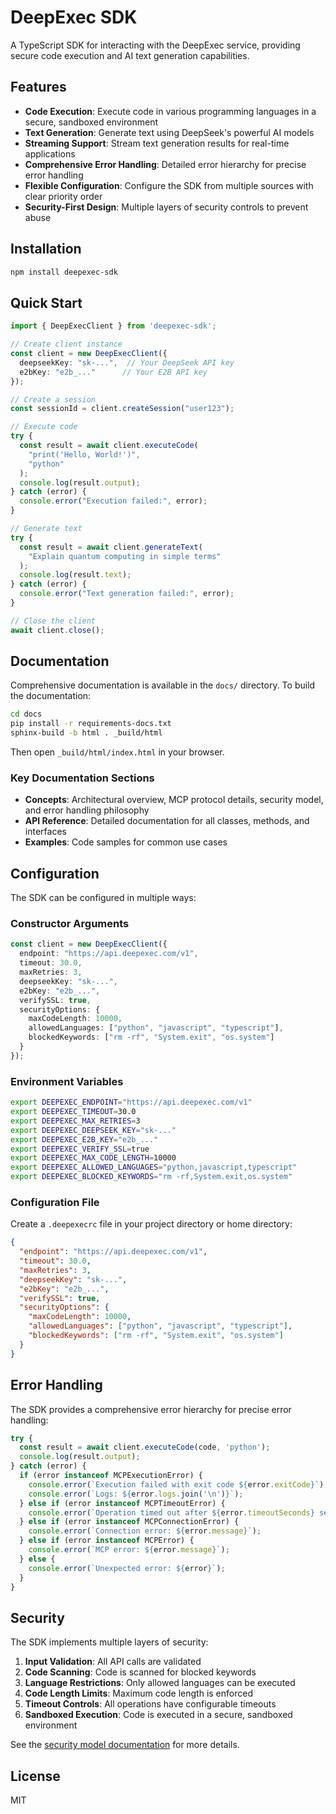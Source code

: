 # DeepExec SDK

A TypeScript SDK for interacting with the DeepExec service, providing secure code execution and AI text generation capabilities.

## Features

- **Code Execution**: Execute code in various programming languages in a secure, sandboxed environment
- **Text Generation**: Generate text using DeepSeek's powerful AI models
- **Streaming Support**: Stream text generation results for real-time applications
- **Comprehensive Error Handling**: Detailed error hierarchy for precise error handling
- **Flexible Configuration**: Configure the SDK from multiple sources with clear priority order
- **Security-First Design**: Multiple layers of security controls to prevent abuse

## Installation

```bash
npm install deepexec-sdk
```

## Quick Start

```typescript
import { DeepExecClient } from 'deepexec-sdk';

// Create client instance
const client = new DeepExecClient({
  deepseekKey: "sk-...",  // Your DeepSeek API key
  e2bKey: "e2b_..."      // Your E2B API key
});

// Create a session
const sessionId = client.createSession("user123");

// Execute code
try {
  const result = await client.executeCode(
    "print('Hello, World!')", 
    "python"
  );
  console.log(result.output);
} catch (error) {
  console.error("Execution failed:", error);
}

// Generate text
try {
  const result = await client.generateText(
    "Explain quantum computing in simple terms"
  );
  console.log(result.text);
} catch (error) {
  console.error("Text generation failed:", error);
}

// Close the client
await client.close();
```

## Documentation

Comprehensive documentation is available in the `docs/` directory. To build the documentation:

```bash
cd docs
pip install -r requirements-docs.txt
sphinx-build -b html . _build/html
```

Then open `_build/html/index.html` in your browser.

### Key Documentation Sections

- **Concepts**: Architectural overview, MCP protocol details, security model, and error handling philosophy
- **API Reference**: Detailed documentation for all classes, methods, and interfaces
- **Examples**: Code samples for common use cases

## Configuration

The SDK can be configured in multiple ways:

### Constructor Arguments

```typescript
const client = new DeepExecClient({
  endpoint: "https://api.deepexec.com/v1",
  timeout: 30.0,
  maxRetries: 3,
  deepseekKey: "sk-...",
  e2bKey: "e2b_...",
  verifySSL: true,
  securityOptions: {
    maxCodeLength: 10000,
    allowedLanguages: ["python", "javascript", "typescript"],
    blockedKeywords: ["rm -rf", "System.exit", "os.system"]
  }
});
```

### Environment Variables

```bash
export DEEPEXEC_ENDPOINT="https://api.deepexec.com/v1"
export DEEPEXEC_TIMEOUT=30.0
export DEEPEXEC_MAX_RETRIES=3
export DEEPEXEC_DEEPSEEK_KEY="sk-..."
export DEEPEXEC_E2B_KEY="e2b_..."
export DEEPEXEC_VERIFY_SSL=true
export DEEPEXEC_MAX_CODE_LENGTH=10000
export DEEPEXEC_ALLOWED_LANGUAGES="python,javascript,typescript"
export DEEPEXEC_BLOCKED_KEYWORDS="rm -rf,System.exit,os.system"
```

### Configuration File

Create a `.deepexecrc` file in your project directory or home directory:

```json
{
  "endpoint": "https://api.deepexec.com/v1",
  "timeout": 30.0,
  "maxRetries": 3,
  "deepseekKey": "sk-...",
  "e2bKey": "e2b_...",
  "verifySSL": true,
  "securityOptions": {
    "maxCodeLength": 10000,
    "allowedLanguages": ["python", "javascript", "typescript"],
    "blockedKeywords": ["rm -rf", "System.exit", "os.system"]
  }
}
```

## Error Handling

The SDK provides a comprehensive error hierarchy for precise error handling:

```typescript
try {
  const result = await client.executeCode(code, 'python');
  console.log(result.output);
} catch (error) {
  if (error instanceof MCPExecutionError) {
    console.error(`Execution failed with exit code ${error.exitCode}`);
    console.error(`Logs: ${error.logs.join('\n')}`);
  } else if (error instanceof MCPTimeoutError) {
    console.error(`Operation timed out after ${error.timeoutSeconds} seconds`);
  } else if (error instanceof MCPConnectionError) {
    console.error(`Connection error: ${error.message}`);
  } else if (error instanceof MCPError) {
    console.error(`MCP error: ${error.message}`);
  } else {
    console.error(`Unexpected error: ${error}`);
  }
}
```

## Security

The SDK implements multiple layers of security:

1. **Input Validation**: All API calls are validated
2. **Code Scanning**: Code is scanned for blocked keywords
3. **Language Restrictions**: Only allowed languages can be executed
4. **Code Length Limits**: Maximum code length is enforced
5. **Timeout Controls**: All operations have configurable timeouts
6. **Sandboxed Execution**: Code is executed in a secure, sandboxed environment

See the [security model documentation](docs/concepts/security_model.md) for more details.

## License

MIT
